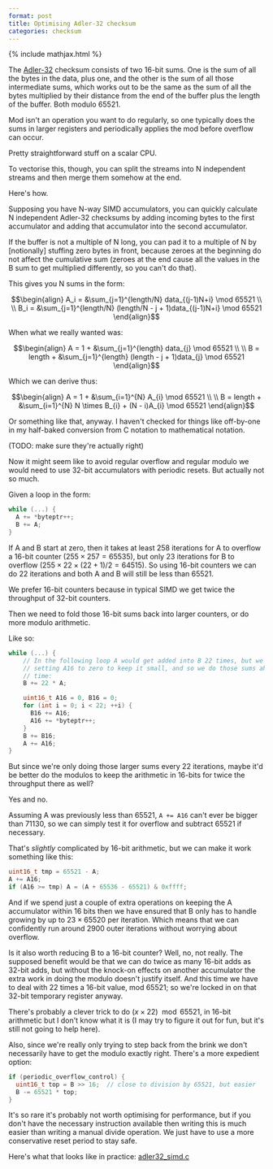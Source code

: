 ```yaml
---
format: post
title: Optimising Adler-32 checksum
categories: checksum
---
```

{% include mathjax.html %}

The [Adler-32][] checksum consists of two 16-bit sums.  One is the sum of all
the bytes in the data, plus one, and the other is the sum of all those
intermediate sums, which works out to be the same as the sum of all the bytes
multiplied by their distance from the end of the buffer plus the length of the
buffer.  Both modulo 65521.

Mod isn't an operation you want to do regularly, so one typically does the sums
in larger registers and periodically applies the mod before overflow can occur.

Pretty straightforward stuff on a scalar CPU.

To vectorise this, though, you can split the streams into N independent streams
and then merge them somehow at the end.

Here's how.

Supposing you have N-way SIMD accumulators, you can quickly calculate N
independent Adler-32 checksums by adding incoming bytes to the first
accumulator and adding that accumulator into the second accumulator.

If the buffer is not a multiple of N long, you can pad it to a multiple of N by
[notionally] stuffing zero bytes in front, because zeroes at the beginning do
not affect the cumulative sum (zeroes at the end cause all the values in the B
sum to get multiplied differently, so you can't do that).

This gives you N sums in the form:

$$\begin{align}
  A_i = &\sum_{j=1}^{length/N} data_{(j-1)N+i} \mod 65521 \\
  \\
  B_i = &\sum_{j=1}^{length/N} (length/N - j + 1)data_{(j-1)N+i} \mod 65521
\end{align}$$

When what we really wanted was:

$$\begin{align}
  A = 1 + &\sum_{j=1}^{length} data_{j} \mod 65521 \\
  \\
  B = length + &\sum_{j=1}^{length} (length - j + 1)data_{j} \mod 65521
\end{align}$$

Which we can derive thus:

$$\begin{align}
  A = 1 + &\sum_{i=1}^{N} A_{i} \mod 65521 \\
  \\
  B = length + &\sum_{i=1}^{N} N \times B_{i} + (N - i)A_{i} \mod 65521
\end{align}$$

Or something like that, anyway.  I haven't checked for things like off-by-one
in my half-baked conversion from C notation to mathematical notation.

(TODO: make sure they're actually right)

Now it might seem like to avoid regular overflow and regular modulo we would
need to use 32-bit accumulators with periodic resets.  But actually not so
much.

Given a loop in the form:
```c
while (...) {
  A += *byteptr++;
  B += A;
}
```

If A and B start at zero, then it takes at least 258 iterations for A to
overflow a 16-bit counter $(255 \times 257 = 65535)$, but only 23 iterations
for B to overflow $(255 \times 22 \times (22+1) / 2 = 64515)$.  So using 16-bit
counters we can do 22 iterations and both A and B will still be less than
65521.

We prefer 16-bit counters because in typical SIMD we get twice the throughput
of 32-bit counters.

Then we need to fold those 16-bit sums back into larger counters, or do more
modulo arithmetic.

Like so:
```c
while (...) {
    // In the following loop A would get added into B 22 times, but we're
    // setting A16 to zero to keep it small, and so we do those sums ahead of
    // time:
    B += 22 * A;

    uint16_t A16 = 0, B16 = 0;
    for (int i = 0; i < 22; ++i) {
      B16 += A16;
      A16 += *byteptr++;
    }
    B += B16;
    A += A16;
}
```

But since we're only doing those larger sums every 22 iterations, maybe it'd be
better do the modulos to keep the arithmetic in 16-bits for twice the
throughput there as well?

Yes and no.

Assuming A was previously less than 65521, `A += A16` can't ever be bigger than
71130, so we can simply test it for overflow and subtract 65521 if necessary.

That's _slightly_ complicated by 16-bit arithmetic, but we can make it work
something like this:
```c
uint16_t tmp = 65521 - A;
A += A16;
if (A16 >= tmp) A = (A + 65536 - 65521) & 0xffff;
```

And if we spend just a couple of extra operations on keeping the A accumulator
within 16 bits then we have ensured that B only has to handle growing by up to
$23 \times 65520$ per iteration.  Which means that we can confidently run
around 2900 outer iterations without worrying about overflow.

Is it also worth reducing B to a 16-bit counter?  Well, no, not really.  The
supposed benefit would be that we can do twice as many 16-bit adds as 32-bit
adds, but without the knock-on effects on another accumulator the extra work in
doing the modulo doesn't justify itself.  And this time we have to deal with 22
times a 16-bit value, mod 65521; so we're locked in on that 32-bit temporary
register anyway.

There's probably a clever trick to do $(x \times 22) \mod 65521$, in 16-bit
arithmetic but I don't know what it is (I may try to figure it out for fun, but
it's still not going to help here).

Also, since we're really only trying to step back from the brink we don't
necessarily have to get the modulo exactly right.  There's a more expedient
option:
```c
if (periodic_overflow_control) {
  uint16_t top = B >> 16;  // close to division by 65521, but easier
  B -= 65521 * top;
}
```
It's so rare it's probably not worth optimising for performance, but if you
don't have the necessary instruction available then writing this is much easier
than writing a manual divide operation.  We just have to use a more
conservative reset period to stay safe.

Here's what that looks like in practice:
[adler32_simd.c](https://github.com/chromium/chromium/blob/ca5b63a1c07af201/third_party/zlib/adler32_simd.c#L374-L4540)

[Adler-32]: <https://en.wikipedia.org/wiki/Adler-32>
